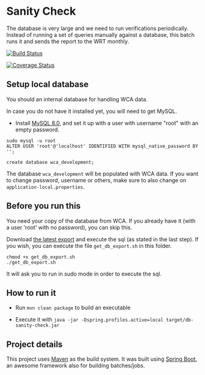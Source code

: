 # Sanity Check

The database is very large and we need to run verifications periodically. Instead of running a set of queries manually against a database, this batch runs it and sends the report to the WRT monthly.

[![Build Status](https://travis-ci.com/thewca/db-sanity-check.svg?branch=main)](https://travis-ci.com/github/thewca/db-sanity-check)

[![Coverage Status](https://coveralls.io/repos/github/thewca/db-sanity-check/badge.svg?branch=main)](https://coveralls.io/github/thewca/db-sanity-check?branch=main)

## Setup local database

You should an internal database for handling WCA data.

In case you do not have it installed yet, you will need to get MySQL.

* Install [MySQL 8.0](https://dev.mysql.com/doc/refman/8.0/en/linux-installation.html), and set it up with a user with username "root" with an empty password.

```
sudo mysql -u root
ALTER USER 'root'@'localhost' IDENTIFIED WITH mysql_native_password BY '';

create database wca_development;
```

The database `wca_development` will be populated with WCA data. If you want to change password, username or others, make sure to also change on `application-local.properties`.

## Before you run this

You need your copy of the database from WCA. If you already have it (with a user 'root' with no password), you can skip this.

Download [the latest export](https://www.worldcubeassociation.org/wst/wca-developer-database-dump.zip) and execute the sql (as stated in the last step). If you wish, you can execute the file `get_db_export.sh` in this folder.

```
chmod +x get_db_export.sh
./get_db_export.sh
```

It will ask you to run in sudo mode in order to execute the sql.

## How to run it

* Run `mvn clean package` to build an executable

* Execute it with `java -jar -Dspring.profiles.active=local target/db-sanity-check.jar`

## Project details

This project uses [Maven](https://maven.apache.org/) as the build system. It was built using [Spring Boot](https://spring.io/projects/spring-boot), an awesome framework also for building batches/jobs.

